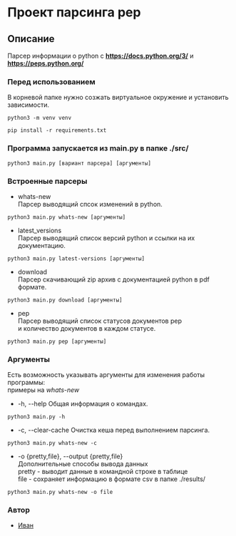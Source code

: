 # Проект парсинга pep
## Описание
Парсер информации о python с **https://docs.python.org/3/** и  **https://peps.python.org/**
### Перед использованием
В корневой папке нужно созжать виртуальное окружение и установить зависимости.
```
python3 -m venv venv
```
```
pip install -r requirements.txt
```
### Программа запускается из main.py в папке ./src/
```
python3 main.py [вариант парсера] [аргументы]
```
### Встроенные парсеры
- whats-new   
Парсер выводящий спсок изменений в python.
```
python3 main.py whats-new [аргументы]
```
- latest_versions   
Парсер выводящий список версий python и ссылки на их документацию.
```
python3 main.py latest-versions [аргументы]
```
- download   
Парсер скачивающий zip архив с документацией python в pdf формате.
```
python3 main.py download [аргументы]
```
- pep   
Парсер выводящий список статусов документов pep   
и количество документов в каждом статусе. 
```
python3 main.py pep [аргументы]
```
### Аргументы
Есть возможность указывать аргументы для изменения работы программы:   
примеры на *whats-new*
- -h, --help
Общая информация о командах.
```
python3 main.py -h
```
- -c, --clear-cache
Очистка кеша перед выполнением парсинга.
```
python3 main.py whats-new -c
```
- -o {pretty,file}, --output {pretty,file}   
Дополнительные способы вывода данных   
pretty - выводит данные в командной строке в таблице   
file - сохраняет информацию в формате csv в папке ./results/
```
python3 main.py whats-new -o file
```
### Автор
- [Иван](https://github.com/AkuLinker/ "GitHub аккаунт")